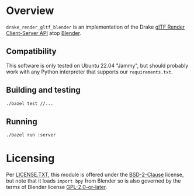 <!-- SPDX-License-Identifier: BSD-2-Clause -->

# Overview

`drake_render_gltf_blender` is an implementation of the Drake
[glTF Render Client-Server API](https://drake.mit.edu/doxygen_cxx/group__render__engine__gltf__client__server__api.html)
atop
[Blender](https://www.blender.org/).

## Compatibility

This software is only tested on Ubuntu 22.04 "Jammy", but should probably
work with any Python interpreter that supports our `requirements.txt`.

## Building and testing

```sh
./bazel test //...
```

## Running

```sh
./bazel run :server
```

# Licensing

Per [LICENSE.TXT](LICENSE.TXT), this module is offered under the
[BSD-2-Clause](https://spdx.org/licenses/BSD-2-Clause.html) license, but note
that it loads `import bpy` from Blender so is also governed by the terms of
Blender license [GPL-2.0-or-later](https://www.blender.org/about/license/).
